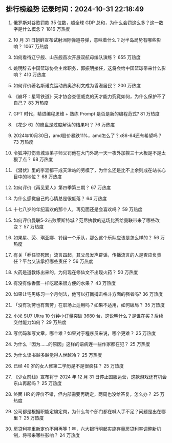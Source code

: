 
## 排行榜趋势 记录时间：2024-10-31 22:18:49
  
  1. 俄罗斯对谷歌罚款 35 位数，超全球 GDP 总和，为什么会罚这么多？这一数字是什么概念？ 1816 万热度
    
  2. 10 月 31 日朝鲜宣布试射洲际弹道导弹，意味着什么？对半岛局势有哪些影响？ 1067 万热度
    
  3. 如何看待辽宁舰、山东舰首次开展双航母编队演练？ 655 万热度
    
  4. 姚明辞去中国篮球协会主席职务，郭振明接任，这将会给中国篮球带来什么影响？ 410 万热度
    
  5. 如何评价著名斯诺克运动员奥沙利文成为香港居民？ 200 万热度
    
  6. 《崩坏：星穹铁道》天才协会查德威克的天才能力究竟如何，为什么保护不了自己？ 83 万热度
    
  7. GPT 时代，精进编程思维 + 熟练 Prompt 是否是新的编程范式? 81 万热度
    
  8. 《花少 6》的崩盘是过度解读的结果吗？ 76 万热度
    
  9. 2024年10月30日，amd股价暴跌11%，amd怎么了？x86-64还有希望吗？ 73 万热度
    
  10. 令狐冲打伤青城派弟子师父罚他在大门外跪一天一夜外加挨三十大板是不是太狠了点？ 68 万热度
    
  11. 《潜伏》里的李涯都干成天津站的劳模了，为什么还是比不上余则成在站长心目中的地位？ 68 万热度
    
  12. 如何评价《再见爱人》第四季第三期？ 67 万热度
    
  13. 为什么感觉自己的心情总是很低落？ 64 万热度
    
  14. 十七八岁的年纪喜欢的那个人，再见面还是会喜欢吗？ 59 万热度
    
  15. 如何评价曼联5-2击败莱斯特城？范尼执教的这场比赛给曼联带来了哪些改变？ 57 万热度
    
  16. 如果星、荧、琪亚娜、铃组一个乐队，那么这个乐队应该是怎么样的？ 56 万热度
    
  17. 有关「乔任梁死因」流言四起，其父母发声辟谣，传播流言的人是否应负责任？平台又该承担哪些责任？ 56 万热度
    
  18. 火药是道教炼出来的，为何现在修仙文不出现火药？ 50 万热度
    
  19. 有没有像香蕉一样吃起来很方便的水果？ 43 万热度
    
  20. 如果让宅男练习一个月剑法，他可以打赢搏击格斗方面的强者吗? 36 万热度
    
  21. 「没有功劳也有苦劳」在职场上适用吗？如果不适用，如何破局？ 35 万热度
    
  22. 小米 SU7 Ultra 10 分钟小订量突破 3680 台，这说明什么？是谁在买？后续交付能力如何？ 29 万热度
    
  23. 写代码和写文章，哪个难？如果对于程序员来说，哪个更难？ 25 万热度
    
  24. 为什么「因为……的原因」这样的语病连一些作家都在犯？ 25 万热度
    
  25. 为什么读书越多越觉得人世越冷？ 25 万热度
    
  26. 已经 40 岁的女人修第二学历是不是很疯狂？ 25 万热度
    
  27. 《少女前线》宣布将于 2024 年 12 月 31 日停止国服运营，这款游戏还有机会东山再起吗？ 25 万热度
    
  28. 终面 HR 的评价不错，但内部需要再确定，两周也没给答复，怎么办？ 25 万热度
    
  29. 公司都是根据职能定编定岗，为什么每个部门都在喊人手不足？问题是出在哪里？ 25 万热度
    
  30. 房贷利率重新定价不用再等 1 年，六大银行明起实施存量房贷利率调整新机制，将带来哪些影响？ 24 万热度
    